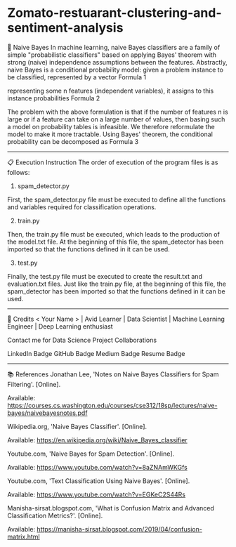 # Zomato-restuarant-clustering-and-sentiment-analysis

📖 Naive Bayes
In machine learning, naive Bayes classifiers are a family of simple "probabilistic classifiers" based on applying Bayes' theorem with strong (naive) independence assumptions between the features. Abstractly, naive Bayes is a conditional probability model: given a problem instance to be classified, represented by a vector Formula 1

representing some n features (independent variables), it assigns to this instance probabilities Formula 2

The problem with the above formulation is that if the number of features n is large or if a feature can take on a large number of values, then basing such a model on probability tables is infeasible. We therefore reformulate the model to make it more tractable. Using Bayes' theorem, the conditional probability can be decomposed as Formula 3

-----------------------------------------------------

📋 Execution Instruction
The order of execution of the program files is as follows:

1) spam_detector.py

First, the spam_detector.py file must be executed to define all the functions and variables required for classification operations.

2) train.py

Then, the train.py file must be executed, which leads to the production of the model.txt file. At the beginning of this file, the spam_detector has been imported so that the functions defined in it can be used.

3) test.py

Finally, the test.py file must be executed to create the result.txt and evaluation.txt files. Just like the train.py file, at the beginning of this file, the spam_detector has been imported so that the functions defined in it can be used.

-----------------------------------------------------

📜 Credits
< Your Name > | Avid Learner | Data Scientist | Machine Learning Engineer | Deep Learning enthusiast

Contact me for Data Science Project Collaborations

LinkedIn Badge GitHub Badge Medium Badge Resume Badge

-----------------------------------------------------

📚 References
Jonathan Lee, 'Notes on Naive Bayes Classifiers for Spam Filtering'. [Online].

Available: https://courses.cs.washington.edu/courses/cse312/18sp/lectures/naive-bayes/naivebayesnotes.pdf

Wikipedia.org, 'Naive Bayes Classifier'. [Online].

Available: https://en.wikipedia.org/wiki/Naive_Bayes_classifier

Youtube.com, 'Naive Bayes for Spam Detection'. [Online].

Available: https://www.youtube.com/watch?v=8aZNAmWKGfs

Youtube.com, 'Text Classification Using Naive Bayes'. [Online].

Available: https://www.youtube.com/watch?v=EGKeC2S44Rs

Manisha-sirsat.blogspot.com, 'What is Confusion Matrix and Advanced Classification Metrics?'. [Online].

Available: https://manisha-sirsat.blogspot.com/2019/04/confusion-matrix.html

